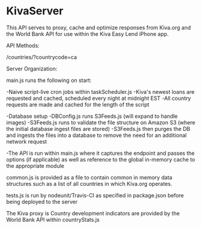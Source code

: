 KivaServer
==========

This API serves to proxy, cache and optimize responses from Kiva.org and the World Bank API for use within the Kiva Easy Lend iPhone app.

API Methods:

<Base URL>/countries/?countrycode=ca

Server Organization:

main.js runs the following on start:

-Naive script-live cron jobs within taskScheduler.js
  -Kiva's newest loans are requested and cached, scheduled every night at midnight EST
  -All country requests are made and cached for the length of the script 
  
-Database setup 
  -DBConfig.js runs S3Feeds.js (will expand to handle images)
     -S3Feeds.js runs to validate the file structure on Amazon S3 (where the initial database ingest files are stored)
     -S3Feeds.js then purges the DB and ingests the files into a database to remove the need for an additional network request

-The API is run within main.js where it captures the endpoint and passes the options (if applicable) as well as reference to the global in-memory cache to the appropriate module 

common.js is provided as a file to contain common in memory data structures such as a list of all countries in which Kiva.org operates.

tests.js is run by nodeunit/Travis-CI as specified in package.json before being deployed to the server 

The Kiva proxy is 
Country development indicators are provided by the World Bank API within countryStats.js
